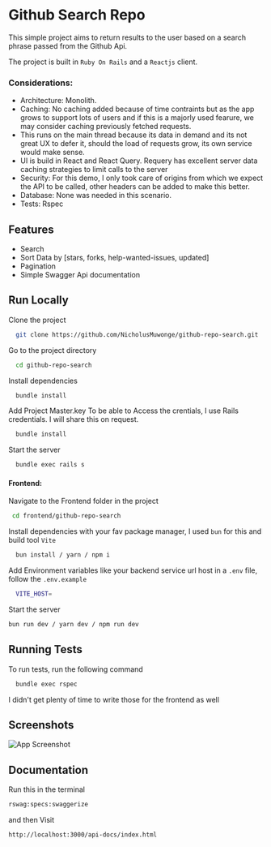 
# Github Search Repo

This simple project aims to return results to the user based on a search phrase passed from the Github Api.

The project is built in `Ruby On Rails` and a `Reactjs` client.


### Considerations:

- Architecture: Monolith.
- Caching: No caching added because of time contraints but as the app grows to support lots of users and if this is a majorly used fearure, we may consider caching previously fetched requests.
- This runs on the main thread because its data in demand and its not great UX to defer it, should the load of requests grow, its own service would make sense.
- UI is build in React and React Query. Requery has excellent server data caching strategies to limit calls to the server
- Security: For this demo, I only took care of origins from which we expect the API to be called, other headers can be added to make this better.
- Database: None was needed in this scenario.
- Tests: Rspec


## Features

- Search
- Sort Data by [stars, forks, help-wanted-issues, updated]
- Pagination
- Simple Swagger Api documentation


## Run Locally

Clone the project

```bash
  git clone https://github.com/NicholusMuwonge/github-repo-search.git
```

Go to the project directory

```bash
  cd github-repo-search
```

Install dependencies

```bash
  bundle install
```

Add Project Master.key To be able to Access the crentials, I use Rails credentials. I will share this on request.

```bash
  bundle install
```

Start the server

```bash
  bundle exec rails s
```

#### Frontend:

Navigate to the Frontend folder in the project
```bash
 cd frontend/github-repo-search
```

Install dependencies with your fav package manager, I used `bun` for this and build tool `Vite`

```bash
  bun install / yarn / npm i
```

Add Environment variables like your backend service url host in a `.env` file, follow the `.env.example`

```bash
  VITE_HOST=
```

Start the server

```bash
bun run dev / yarn dev / npm run dev
```

## Running Tests

To run tests, run the following command

```bash
  bundle exec rspec
```

I didn't get plenty of time to write those for the frontend as well


## Screenshots

![App Screenshot](https://ibb.co/ry7RVyg)


## Documentation

Run this in the terminal
```bash
rswag:specs:swaggerize
```

and then Visit

`http://localhost:3000/api-docs/index.html`
